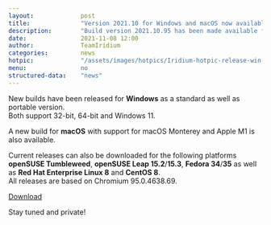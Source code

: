 ```yaml
---
layout: 			post
title:  			"Version 2021.10 for Windows and macOS now available"
description: 		"Build version 2021.10.95 has been made available for Windows 32-bit / 64-bit as well as a portable version. A new build is also available for macOS."
date:	 			2021-11-08 12:00
author:				TeamIridium
categories:			news
hotpic:				"/assets/images/hotpics/Iridium-hotpic-release-win-mac_2021-10.png"
menu: 				no
structured-data:	"news"
---
```

New builds have been released for **Windows** as a standard as well as portable version.   
Both support 32-bit, 64-bit and Windows 11.   

A new build for **macOS** with support for macOS Monterey and Apple M1 is also available.

Current releases can also be downloaded for the following platforms **openSUSE Tumbleweed**, **openSUSE Leap 15.2**/**15.3**, 
**Fedora 34**/**35** as well as **Red Hat Enterprise Linux 8** and **CentOS 8**.   
All releases are based on Chromium 95.0.4638.69.   

<a href="/downloads/" class="button download" title="download Iridium Browser">Download</a>

Stay tuned and private!